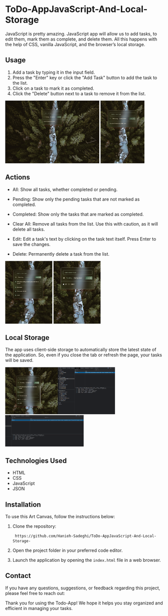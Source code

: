 # ToDo-AppJavaScript-And-Local-Storage

JavaScript is pretty amazing. JavaScript app will allow us to add tasks, to edit them, mark them as complete, and delete them. All this happens with the help of CSS, vanilla JavaScript, and the browser’s local storage.
## Usage

1. Add a task by typing it in the input field.
2. Press the "Enter" key or click the "Add Task" button to add the task to the list.
3. Click on a task to mark it as completed.
4. Click the "Delete" button next to a task to remove it from the list.

<p>
 <img src="./public/Img/1.png" width="300" height="200" />
 <img src="./public/Img/2.png" width="140" height="200" />
</p>

## Actions

- All: Show all tasks, whether completed or pending.

- Pending: Show only the pending tasks that are not marked as completed.

- Completed: Show only the tasks that are marked as completed.

- Clear All: Remove all tasks from the list. Use this with caution, as it will delete all tasks.

- Edit: Edit a task's text by clicking on the task text itself. Press Enter to save the changes.

- Delete: Permanently delete a task from the list.

<p>
 <img src="./public/Img/3.png" width="150" height="200" />
 <img src="./public/Img/4.png" width="150" height="200" />
</p>

## Local Storage

The app uses client-side storage to automatically store the latest state of the application. So, even if you close the tab or refresh the page, your tasks will be saved.

<p>
 <img src="./public/Img/5.png" width="350" height="150" />
 <img src="./public/Img/6.png" width="250" height="100" />
</p>

## Technologies Used

- HTML
- CSS
- JavaScript
- JSON

<h2>Installation</h2>
<p>To use this Art Canvas, follow the instructions below:</p>
<ol>
    <li>
        <p>Clone the repository:</p>
        <pre><code> https://github.com/Hanieh-Sadeghi/ToDo-AppJavaScript-And-Local-Storage-
</code></pre>
    </li>
    <li><p>Open the project folder in your preferred code editor.</p></li>
    <li>
        <p>
            Launch the application by opening the
            <code>index.html</code> file in a web browser.
        </p>
    </li>
</ol>

<h2>Contact</h2>
<p>
    If you have any questions, suggestions, or feedback regarding this project,
    please feel free to reach out:
</p>

<p>
    Thank you for using the Todo-App! We hope it helps you stay organized and
    efficient in managing your tasks.
</p>

